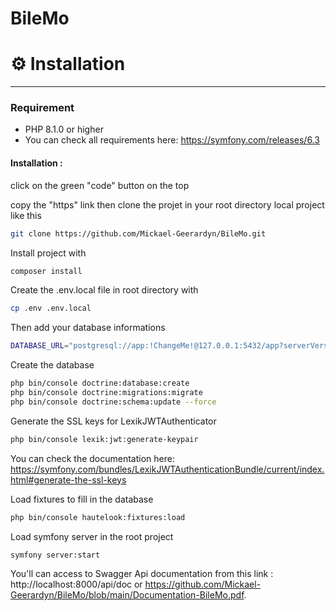 # BileMo

# ⚙️ Installation
____________________
### Requirement 

- PHP 8.1.0 or higher
- You can check all requirements here:
https://symfony.com/releases/6.3

#### Installation :

click on the green "code" button on the top

copy the "https" link then clone the projet in your root directory local project like this

```bash
git clone https://github.com/Mickael-Geerardyn/BileMo.git
```

Install project with
```bash
composer install
```

Create the .env.local file in root directory with
```bash
cp .env .env.local
```

Then add your database informations
```bash
DATABASE_URL="postgresql://app:!ChangeMe!@127.0.0.1:5432/app?serverVersion=15&charset=utf8"
```

Create the database
```bash
php bin/console doctrine:database:create
php bin/console doctrine:migrations:migrate
php bin/console doctrine:schema:update --force
```

Generate the SSL keys for LexikJWTAuthenticator
```bash
php bin/console lexik:jwt:generate-keypair
```

You can check the documentation here: https://symfony.com/bundles/LexikJWTAuthenticationBundle/current/index.html#generate-the-ssl-keys

Load fixtures to fill in the database
```bash
php bin/console hautelook:fixtures:load  
```

Load symfony server in the root project
```bash
symfony server:start
```

You'll can access to Swagger Api documentation from this link : http://localhost:8000/api/doc or https://github.com/Mickael-Geerardyn/BileMo/blob/main/Documentation-BileMo.pdf.
